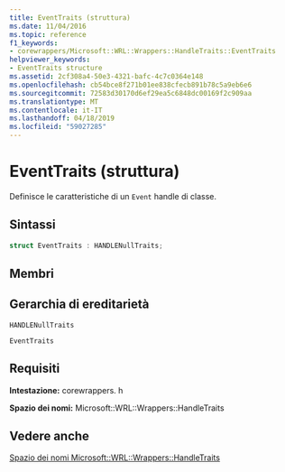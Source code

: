 ```yaml
---
title: EventTraits (struttura)
ms.date: 11/04/2016
ms.topic: reference
f1_keywords:
- corewrappers/Microsoft::WRL::Wrappers::HandleTraits::EventTraits
helpviewer_keywords:
- EventTraits structure
ms.assetid: 2cf308a4-50e3-4321-bafc-4c7c0364e148
ms.openlocfilehash: cb54bce8f271b01ee838cfecb891b78c5a9eb6e6
ms.sourcegitcommit: 72583d30170d6ef29ea5c6848dc00169f2c909aa
ms.translationtype: MT
ms.contentlocale: it-IT
ms.lasthandoff: 04/18/2019
ms.locfileid: "59027285"
---
```

# <a name="eventtraits-structure"></a>EventTraits (struttura)

Definisce le caratteristiche di un `Event` handle di classe.

## <a name="syntax"></a>Sintassi

```cpp
struct EventTraits : HANDLENullTraits;
```

## <a name="members"></a>Membri

## <a name="inheritance-hierarchy"></a>Gerarchia di ereditarietà

`HANDLENullTraits`

`EventTraits`

## <a name="requirements"></a>Requisiti

**Intestazione:** corewrappers. h

**Spazio dei nomi:** Microsoft::WRL::Wrappers::HandleTraits

## <a name="see-also"></a>Vedere anche

[Spazio dei nomi Microsoft::WRL::Wrappers::HandleTraits](microsoft-wrl-wrappers-handletraits-namespace.md)